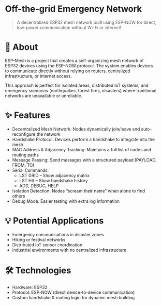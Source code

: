 # Off-the-grid Emergency Network
> A decentralized ESP32 mesh network built using ESP-NOW for direct, low-power communication without Wi-Fi or internet!

# 📖 About
ESP-Mesh is a project that creates a self-organizing mesh network of ESP32 devices using the ESP-NOW protocol. The system enables devices to communicate directly without relying on routers, centralized infrastructure, or internet access.

This approach is perfect for isolated areas, distributed IoT systems, and emergency scenarios (earthquakes, forest fires, disasters) where traditional networks are unavailable or unreliable.

# ✨ Features
- Decentralized Mesh Network: Nodes dynamically join/leave and auto-reconfigure the network
- Handshake Protocol: Devices perform a handshake to integrate into the mesh
- MAC Address & Adjacency Tracking: Maintains a full list of nodes and routing paths
- Message Passing: Send messages with a structured payload (PAYLOAD, FROM, TO)
- Serial Commands:
  - LST GRID – Show adjacency matrix
  - LST HS – Show handshake history
  - ADD, DEBUG, HELP
- Isolation Detection: Nodes “scream their name” when alone to find others
- Debug Mode: Easier testing with extra log information

# 💡 Potential Applications
- Emergency communications in disaster zones
- Hiking or festival networks
- Distributed IoT sensor coordination
- Industrial environments with no centralized infrastructure

# 🛠️ Technologies
- Hardware: ESP32
- Protocol: ESP-NOW (direct device-to-device communication)
- Custom handshake & routing logic for dynamic mesh building
